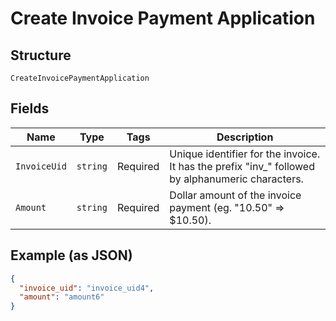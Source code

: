 
# Create Invoice Payment Application

## Structure

`CreateInvoicePaymentApplication`

## Fields

| Name | Type | Tags | Description |
|  --- | --- | --- | --- |
| `InvoiceUid` | `string` | Required | Unique identifier for the invoice. It has the prefix "inv_" followed by alphanumeric characters. |
| `Amount` | `string` | Required | Dollar amount of the invoice payment (eg. "10.50" => $10.50). |

## Example (as JSON)

```json
{
  "invoice_uid": "invoice_uid4",
  "amount": "amount6"
}
```

